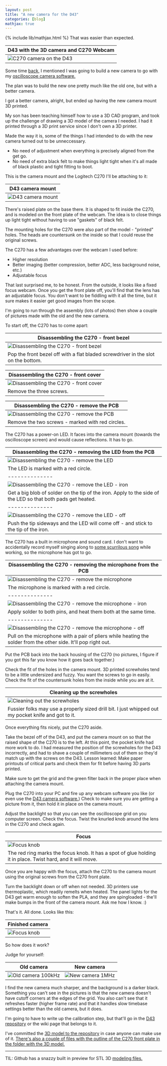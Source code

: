 ```yaml
---
layout: post
title: "A new camera for the D43"
categories: [blog]
mathjax: true
---
```

{% include lib/mathjax.html %}
That was easier than expected.

|D43 with the 3D camera and C270 Webcam|
|--------------|
|![C270 camera on the D43](/assets/newcamera/newcamera.jpg)|

Some time [back,](camera-design-considerations) I mentioned I was going to build a new camera to go with my [oscilloscope camera software.](https://github.com/JosephEoff/D43)

The plan was to build the new one pretty much like the old one, but with a better camera.

I got a better camera, alright, but ended up having the new camera mount 3D printed.

My son has been teaching himself how to use a 3D CAD program, and took up the challenge of drawing a 3D model of the camera I needed.  I had it printed through a 3D print service since I don't own a 3D printer.

Made the way it is, some of the things I had intended to do with the new camera turned out to be unneccessary.

- No need of adjustment when everything is precisely aligned from the get go.
- No need of extra black felt to make things light tight when it's all made of black plastic and tight fitting to boot.

This is the camera mount and the Logitech C270 I'll be attaching to it:

|D43 camera mount|
|--------------|
|![D43 camera mount](/assets/newcamera/cameramount.jpg)|

There's raised plate on the base there.  It is shaped to fit inside the C270, and is modeled on the front plate of the webcam.  The idea is to close things up light tight without having to use "gaskets" of black felt.

The mounting holes for the C270 were also part of the model - "printed" holes. The heads are countersunk on the inside so that I could reuse the original screws.

The C270 has a few advantages over the webcam I used before:

- Higher resolution
- Better imaging (better compression, better ADC, less background noise, etc.)
- Adjustable focus

That last surprised me, to be honest.  From the outside, it looks like a fixed focus webcam.  Once you get the front plate off, you'll find that the lens has an adjustable focus.  You don't want to be fiddling with it all the time, but it sure makes it easier get good images from the scope.

I'm going to run through the assembly (lots of photos) then show a couple of pictures made with the old and the new camera.

To start off, the C270 has to come apart:

|Disassembling the C270 - front bezel|
|--------------|
|![Disassembling the C270 - front bezel](/assets/newcamera/C270-1.jpg)|
|Pop the front bezel off with a flat bladed screwdriver in the slot on the bottom.|

|Disassembling the C270 - front cover|
|--------------|
|![Disassembling the C270 - front cover](/assets/newcamera/C270-2.jpg)|
|Remove the three screws.|

|Disassembling the C270 - remove the PCB|
|--------------|
|![Disassembling the C270 - remove the PCB](/assets/newcamera/C270-3.jpg)|
|Remove the two screws - marked with red circles.|


The C270 has a power-on LED.  It faces into the camera mount (towards the oscilloscope screen) and would cause reflections.  It has to go.

|Disassembling the C270 - removing the LED from the PCB|
|--------------|
|![Disassembling the C270 - remove the LED](/assets/newcamera/C270-4.jpg)|
|The LED is marked with a red circle.|
|--------------|
|![Disassembling the C270 - remove the LED - iron](/assets/newcamera/C270-5.jpg)|
|Get a big blob of solder on the tip of the iron.  Apply to the side of the LED so that both pads get heated.|
|--------------|
|![Disassembling the C270 - remove the LED - off](/assets/newcamera/C270-6.jpg)|
|Push the tip sideways and the LED will come off - and stick to the tip of the iron.|


The C270 has a built in microphone and sound card.  I don't want to accidentally record myself singing along to [some scurrilous song](https://www.amazon.com/Bird-Bath/dp/B075VF61V4/ref=sr_1_3?keywords=trashmen+bird+bath&qid=1571784383&sr=8-3) while working, so the microphone has got to go.

|Disassembling the C270 - removing the microphone from the PCB|
|--------------|
|![Disassembling the C270 - remove the microphone](/assets/newcamera/C270-7.jpg)|
|The microphone is marked with a red circle.|
|--------------|
|![Disassembling the C270 - remove the microphone - iron](/assets/newcamera/C270-8.jpg)|
|Apply solder to both pins, and heat them both at the same time.|
|--------------|
|![Disassembling the C270 - remove the microphone - off](/assets/newcamera/C270-9.jpg)|
|Pull on the microphone with a pair of pliers while heating the solder from the other side.  It'll pop right out.|

Put the PCB back into the back housing of the C270 (no pictures, I figure if you got this far you know how it goes back together.)

Check the fit of the holes in the camera mount.  3D printed screwholes tend to be a little undersized and fuzzy.  You want the screws to go in easily.  Check the fit of the countersunk holes from the inside while you are at it.

|Cleaning up the screwholes|
|--------------|
|![Cleaning out the screwholes](/assets/newcamera/screwholes.jpg)|
|Fussier folks may use a properly sized drill bit.  I just whipped out my pocket knife and got to it.|

Once everything fits nicely, put the C270 aside.

Take the bezel off of the D43, and put the camera mount on so that the raised shape of the C270 is to the left.  At this point, the pocket knife had more work to do.  I had measured the position of the screwholes for the D43 incorrectly, and had to shave a couple of millimeters out of them so they'd match up with the screws on the D43.  Lesson learned:  Make paper printouts of critical parts and check them for fit before having 3D parts printed.

Make sure to get the grid and the green filter back in the proper place when attaching the camera mount.


Plug the C270 into your PC and fire up any webcam software you like (or even use the [D43 camera software.](https://github.com/JosephEoff/D43))  Check to make sure you are getting a picture from it, then hold it in place on the camera mount.

Adjust the backlight so that you can see the oscilloscope grid on you computer screen.  Check the focus.  Twist the knurled knob around the lens in the C270 and check again.

|Focus|
|--------------|
|![Focus knob](/assets/newcamera/focus.jpg)|
|The red ring marks the focus knob.  It has a spot of glue holding it in place.  Twist hard, and it will move.|

Once you are happy with the focus, attach the C270 to the camera mount using the original screws from the C270 front plate.

Turn the backlight down or off when not needed.  3D printers use thermoplastic, which readily remelts when heated.  The panel lights for the D43 get warm enough to soften the PLA, and they are spingloaded - the'll make bumps in the front of the camera mount.  Ask me how I know.  :)

That's it.  All done.  Looks like this:

|Finished camera|
|--------------|
|![Focus knob](/assets/newcamera/newcamera.jpg)|

So how does it work?

Judge for yourself:

|Old camera|New camera|
|----------|----------|
|![Old camera 100kHz](/assets/100kHz.png)|![New camera 1MHz](/assets/newcamera/1MHz.png)|

I find the new camera much sharper, and the background is a darker black.  Something you can't see in the pictures is that the new camera doesn't have cutoff corners at the edges of the grid.  You also can't see that it refreshes faster (higher frame rate) and that it handles slow timebase settings better than the old camera, but it does.

I'm going to have to write up the calibration step, but that'll go in the  [D43 repository](https://github.com/JosephEoff/D43) or the wiki page that belongs to it.

I've committed the [3D model to the repository](https://github.com/JosephEoff/D43/blob/master/CameraMount/camera_finished_mm.stl) in case anyone can make use of it.  [There's also a couple of files with the outline of the C270 front plate in the folder with the 3D model.](https://github.com/JosephEoff/D43/tree/master/CameraMount)

----
TIL:
Github has a snazzy built in preview for STL 3D [modeling files.](https://github.com/JosephEoff/D43/blob/master/CameraMount/camera_finished_mm.stl)

